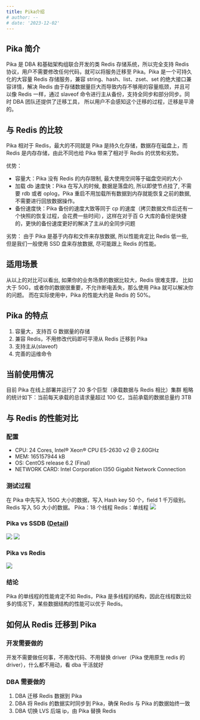 ```yaml
---
title: Pika介绍
# author: --
# date: '2023-12-02'
---
```


## Pika 简介

Pika 是 DBA 和基础架构组联合开发的类 Redis 存储系统，所以完全支持 Redis 协议，用户不需要修改任何代码，就可以将服务迁移至 Pika。Pika 是一个可持久化的大容量 Redis 存储服务，兼容 string、hash、list、zset、set 的绝大接口兼容详情，解决 Redis 由于存储数据量巨大而导致内存不够用的容量瓶颈，并且可以像 Redis 一样，通过 slaveof 命令进行主从备份，支持全同步和部分同步。同时 DBA 团队还提供了迁移工具， 所以用户不会感知这个迁移的过程，迁移是平滑的。

## 与 Redis 的比较

Pika 相对于 Redis，最大的不同就是 Pika 是持久化存储，数据存在磁盘上，而 Redis 是内存存储，由此不同也给 Pika 带来了相对于 Redis 的优势和劣势。

优势：

- 容量大：Pika 没有 Redis 的内存限制, 最大使用空间等于磁盘空间的大小
- 加载 db 速度快：Pika 在写入的时候, 数据是落盘的, 所以即使节点挂了, 不需要 rdb 或者 oplog，Pika 重启不用加载所有数据到内存就能恢复之前的数据, 不需要进行回放数据操作。
- 备份速度快：Pika 备份的速度大致等同于 cp 的速度（拷贝数据文件后还有一个快照的恢复过程，会花费一些时间），这样在对于百 G 大库的备份是快捷的，更快的备份速度更好的解决了主从的全同步问题

劣势：
由于 Pika 是基于内存和文件来存放数据, 所以性能肯定比 Redis 低一些, 但是我们一般使用 SSD 盘来存放数据, 尽可能跟上 Redis 的性能。

## 适用场景

从以上的对比可以看出, 如果你的业务场景的数据比较大，Redis 很难支撑， 比如大于 50G，或者你的数据很重要，不允许断电丢失，那么使用 Pika 就可以解决你的问题。 而在实际使用中，Pika 的性能大约是 Redis 的 50%。

## Pika 的特点

1.  容量大，支持百 G 数据量的存储
2.  兼容 Redis，不用修改代码即可平滑从 Redis 迁移到 Pika
3.  支持主从(slaveof)
4.  完善的运维命令

## 当前使用情况

目前 Pika 在线上部署并运行了 20 多个巨型（承载数据与 Redis 相比）集群 粗略的统计如下：当前每天承载的总请求量超过 100 亿，当前承载的数据总量约 3TB

## 与 Redis 的性能对比

### 配置

- CPU: 24 Cores, Intel® Xeon® CPU E5-2630 v2 @ 2.60GHz
- MEM: 165157944 kB
- OS: CentOS release 6.2 (Final)
- NETWORK CARD: Intel Corporation I350 Gigabit Network Connection

### 测试过程

在 Pika 中先写入 150G 大小的数据，写入 Hash key 50 个，field 1 千万级别。 Redis 写入 5G 大小的数据。 Pika：18 个线程 Redis：单线程 ![](https://camo.githubusercontent.com/29012b564d31839e38ec694350d334940c085bc17f32a1934cc08cd398ada455/687474703a2f2f7777342e73696e61696d672e636e2f6c617267652f633263643433303767773166366f757763617a617a6a323066753063766161732e6a7067)

### Pika vs SSDB ([Detail](https://github.com/Qihoo360/pika/wiki/pika-vs-ssdb))

![](https://camo.githubusercontent.com/96ced41fb766c5bff0bdcc905b8a33bd7ed173e497bc0a8de0456bde6704ccef/687474703a2f2f696d6775722e636f6d2f72474d5a6d70442e706e67)
![](https://camo.githubusercontent.com/89334870bbb553f9dcaa59ff7b05e231cbac32d602a94b9103f630997adcb5b0/687474703a2f2f696d6775722e636f6d2f676e774d446f662e706e67)

### Pika vs Redis

![](https://camo.githubusercontent.com/d02d78e0804b9d3069343141117395ab950cf9bf90905ec6d2ca6bc7d290da1c/687474703a2f2f696d6775722e636f6d2f6b39395679464e2e706e67)

### 结论

Pika 的单线程的性能肯定不如 Redis，Pika 是多线程的结构，因此在线程数比较多的情况下，某些数据结构的性能可以优于 Redis。

## 如何从 Redis 迁移到 Pika

### 开发需要做的

开发不需要做任何事，不用改代码、不用替换 driver（Pika 使用原生 redis 的 driver），什么都不用动，看 dba 干活就好

### DBA 需要做的

1.  DBA 迁移 Redis 数据到 Pika
2.  DBA 将 Redis 的数据实时同步到 Pika，确保 Redis 与 Pika 的数据始终一致
3.  DBA 切换 LVS 后端 ip，由 Pika 替换 Redis
